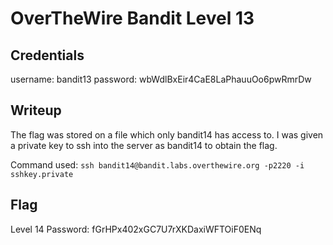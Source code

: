 # OverTheWire Bandit Level 13

## Credentials 
username: bandit13
password: wbWdlBxEir4CaE8LaPhauuOo6pwRmrDw

## Writeup
The flag was stored on a file which only bandit14 has access to. I was given a private key to ssh into the server as bandit14 to obtain the flag. 

Command used:
`ssh bandit14@bandit.labs.overthewire.org -p2220 -i sshkey.private`

## Flag
Level 14 Password: fGrHPx402xGC7U7rXKDaxiWFTOiF0ENq
